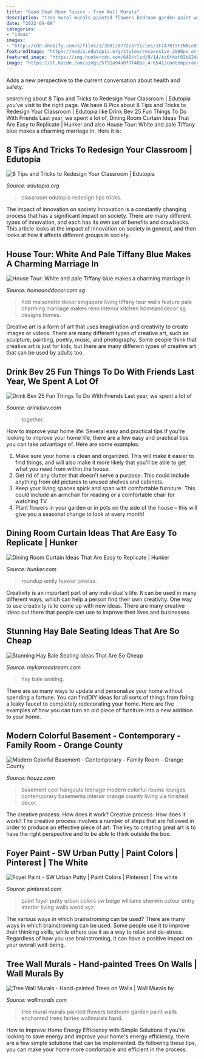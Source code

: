 ```yaml
---
title: "Good Chat Room Topics - Tree Wall Murals"
description: "Tree mural murals painted flowers bedroom garden paint walls enchanted trees fairies wallmurals hand"
date: "2022-09-09"
categories:
- "ideas"
images:
- "http://cdn.shopify.com/s/files/1/3001/0772/articles/1F1A7019FINALedit_190f7ac9-4422-417e-82f7-45e2dd8a3265_1200x1200.jpg?v=1626516401"
featuredImage: "https://media.edutopia.org/styles/responsive_2880px_original/s3/masters/d7_images/cover_media/bill-169hero-8tips.jpg"
featured_image: "https://img.hunkercdn.com/640/clsd/8/14/ac6fdaf02b624afa8df2e4da5face8ad.jpg"
image: "https://st.hzcdn.com/simgs/5f91a94a0f7f485e_4-6541/contemporary-family-room.jpg"
---
```



Adds a new perspective to the current conversation about health and safety.

	

		
searching about 8 Tips and Tricks to Redesign Your Classroom | Edutopia you've visit to the right page. We have 8 Pics about 8 Tips and Tricks to Redesign Your Classroom | Edutopia like Drink Bev 25 Fun Things To Do With Friends Last year, we spent a lot of, Dining Room Curtain Ideas That Are Easy to Replicate | Hunker and also House Tour: White and pale Tiffany blue makes a charming marriage in. Here it is:
		
    
## 8 Tips And Tricks To Redesign Your Classroom | Edutopia

<img loading=lazy src="https://media.edutopia.org/styles/responsive_2880px_original/s3/masters/d7_images/cover_media/bill-169hero-8tips.jpg" onerror="this.onerror=null;this.src='https://tse4.mm.bing.net/th?id=OIP.4eSOtpmIyoOClZ9eZN9PuQHaEK&amp;pid=15.1';" alt="8 Tips and Tricks to Redesign Your Classroom | Edutopia">

_Source: edutopia.org_

>classroom edutopia redesign tips tricks. 

	

The impact of innovation on society
Innovation is a constantly changing process that has a significant impact on society. There are many different types of innovation, and each has its own set of benefits and drawbacks. This article looks at the impact of innovation on society in general, and then looks at how it affects different groups in society.

    
## House Tour: White And Pale Tiffany Blue Makes A Charming Marriage In

<img loading=lazy src="https://www.homeanddecor.com.sg/sites/default/files/blog/2015/02/hdbmaisonette3.jpg" onerror="this.onerror=null;this.src='https://tse2.mm.bing.net/th?id=OIP.aZcAG3SbM-wOXw8HaAr4QQHaE8&amp;pid=15.1';" alt="House Tour: White and pale Tiffany blue makes a charming marriage in">

_Source: homeanddecor.com.sg_

>hdb maisonette decor singapore living tiffany tour walls feature pale charming marriage makes reno interior kitchen homeanddecor sg designs homes. 

	

Creative art is a form of art that uses imagination and creativity to create images or videos. There are many different types of creative art, such as sculpture, painting, poetry, music, and photography. Some people think that creative art is just for kids, but there are many different types of creative art that can be used by adults too.

    
## Drink Bev 25 Fun Things To Do With Friends Last Year, We Spent A Lot Of

<img loading=lazy src="http://cdn.shopify.com/s/files/1/3001/0772/articles/1F1A7019FINALedit_190f7ac9-4422-417e-82f7-45e2dd8a3265_1200x1200.jpg?v=1626516401" onerror="this.onerror=null;this.src='https://tse2.mm.bing.net/th?id=OIP.BAhlWcRvw4Nd1nGRJGeAzQHaE8&amp;pid=15.1';" alt="Drink Bev 25 Fun Things To Do With Friends Last year, we spent a lot of">

_Source: drinkbev.com_

>together. 

	

How to improve your home life: Several easy and practical tips
If you're looking to improve your home life, there are a few easy and practical tips you can take advantage of. Here are some examples:
1. Make sure your home is clean and organized. This will make it easier to find things, and will also make it more likely that you'll be able to get what you need from within the house.
2. Get rid of any clutter that doesn't serve a purpose. This could include anything from old pictures to unused shelves and cabinets.
3. Keep your living spaces spick and span with comfortable furniture. This could include an armchair for reading or a comfortable chair for watching TV. 
4. Plant flowers in your garden or in pots on the side of the house – this will give you a seasonal change to look at every month! 

    
## Dining Room Curtain Ideas That Are Easy To Replicate | Hunker

<img loading=lazy src="https://img.hunkercdn.com/640/clsd/8/14/ac6fdaf02b624afa8df2e4da5face8ad.jpg" onerror="this.onerror=null;this.src='https://tse3.mm.bing.net/th?id=OIP.Td7Wn1OEIP-xI7QUQKpXkgHaKv&amp;pid=15.1';" alt="Dining Room Curtain Ideas That Are Easy to Replicate | Hunker">

_Source: hunker.com_

>roundup emily hunker janelas. 

	

Creativity is an important part of any individual's life. It can be used in many different ways, which can help a person find their own creativity. One way to use creativity is to come up with new ideas. There are many creative ideas out there that people can use to improve their lives and businesses.

    
## Stunning Hay Bale Seating Ideas That Are So Cheap

<img loading=lazy src="https://mykarmastream.com/wp-content/uploads/2018/11/BeFunky-collage-3.jpg" onerror="this.onerror=null;this.src='https://tse3.mm.bing.net/th?id=OIP.yuwTin8hgvw1eOmtZHdDCAHaD3&amp;pid=15.1';" alt="Stunning Hay Bale Seating Ideas That Are So Cheap">

_Source: mykarmastream.com_

>hay bale seating. 

	

There are so many ways to update and personalize your home without spending a fortune. You can findDIY ideas for all sorts of things from fixing a leaky faucet to completely redecorating your home. Here are five examples of how you can turn an old piece of furniture into a new addition to your home.

    
## Modern Colorful Basement - Contemporary - Family Room - Orange County

<img loading=lazy src="https://st.hzcdn.com/simgs/5f91a94a0f7f485e_4-6541/contemporary-family-room.jpg" onerror="this.onerror=null;this.src='https://tse4.mm.bing.net/th?id=OIP.x-y3xV-fjgCV1r827mIBMwHaE7&amp;pid=15.1';" alt="Modern Colorful Basement - Contemporary - Family Room - Orange County">

_Source: houzz.com_

>basement cool hangouts teenage modern colorful rooms lounges contemporary basements interior orange county living via finished decor. 

	

The creative process: How does it work?
Creative process: How does it work?
The creative process involves a number of steps that are followed in order to produce an effective piece of art. The key to creating great art is to have the right perspective and to be able to think outside the box.

    
## Foyer Paint - SW Urban Putty | Paint Colors | Pinterest | The White

<img loading=lazy src="https://s-media-cache-ak0.pinimg.com/736x/e4/30/36/e430365cb8737c0cce2470baab5c35e0.jpg" onerror="this.onerror=null;this.src='https://tse3.mm.bing.net/th?id=OIP.pKfuoaDIJVKv3gMzjOKyvwHaLJ&amp;pid=15.1';" alt="Foyer Paint - SW Urban Putty | Paint Colors | Pinterest | The white">

_Source: pinterest.com_

>paint foyer putty urban colors sw beige williams sherwin colour entry interior living walls wood xyz. 

	

The various ways in which brainstroming can be used?
There are many ways in which brainstroming can be used. Some people use it to improve their thinking skills, while others use it as a way to relax and de-stress. Regardless of how you use brainstroming, it can have a positive impact on your overall well-being.

    
## Tree Wall Murals - Hand-painted Trees On Walls | Wall Murals By

<img loading=lazy src="https://www.wallmurals.com/wp-content/uploads/2015/05/12tree_mural_with_flowers_fairies.jpg" onerror="this.onerror=null;this.src='https://tse1.mm.bing.net/th?id=OIP.QR-2t-qRcQyF7f-vCeD8XQHaFj&amp;pid=15.1';" alt="Tree Wall Murals - Hand-painted Trees on Walls | Wall Murals by">

_Source: wallmurals.com_

>tree mural murals painted flowers bedroom garden paint walls enchanted trees fairies wallmurals hand. 

	

How to Improve Home Energy Efficiency with Simple Solutions
If you're looking to save energy and improve your home's energy efficiency, there are a few simple solutions that can be implemented. By following these tips, you can make your home more comfortable and efficient in the process.

